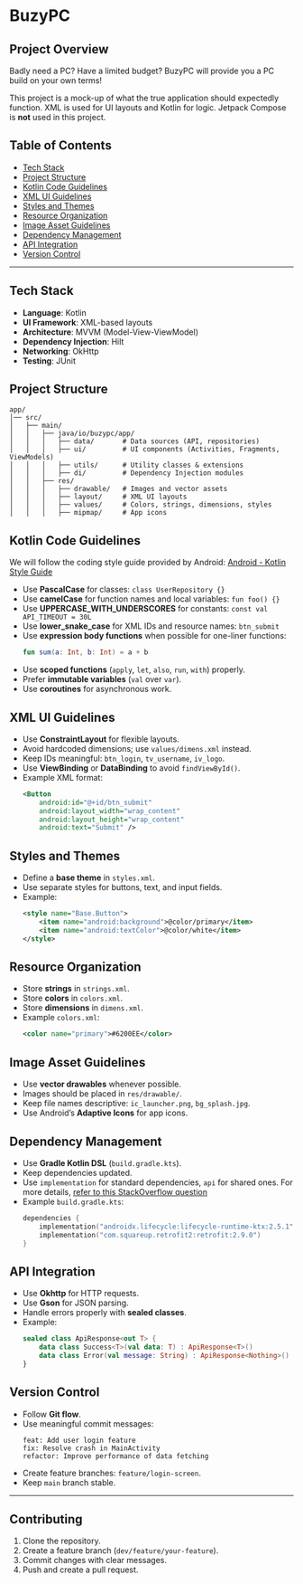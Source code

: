 # BuzyPC

## Project Overview
Badly need a PC? Have a limited budget? BuzyPC will provide you a PC build on your own terms!

This project is a mock-up of what the true application should expectedly function.
XML is used for UI layouts and Kotlin for logic. Jetpack Compose is **not** used in this project. 

## Table of Contents
- [Tech Stack](#tech-stack)
- [Project Structure](#project-structure)
- [Kotlin Code Guidelines](#kotlin-code-guidelines)
- [XML UI Guidelines](#xml-ui-guidelines)
- [Styles and Themes](#styles-and-themes)
- [Resource Organization](#resource-organization)
- [Image Asset Guidelines](#image-asset-guidelines)
- [Dependency Management](#dependency-management)
- [API Integration](#api-integration)
- [Version Control](#version-control)

---

## Tech Stack
- **Language**: Kotlin
- **UI Framework**: XML-based layouts
- **Architecture**: MVVM (Model-View-ViewModel)
- **Dependency Injection**: Hilt
- **Networking**: OkHttp
- **Testing**: JUnit

## Project Structure
```
app/
│── src/
│   ├── main/
│   │   ├── java/io/buzypc/app/
│   │   │   ├── data/       # Data sources (API, repositories)
│   │   │   ├── ui/         # UI components (Activities, Fragments, ViewModels)
│   │   │   ├── utils/      # Utility classes & extensions
│   │   │   ├── di/         # Dependency Injection modules
│   │   ├── res/
│   │   │   ├── drawable/   # Images and vector assets
│   │   │   ├── layout/     # XML UI layouts
│   │   │   ├── values/     # Colors, strings, dimensions, styles
│   │   │   ├── mipmap/     # App icons
```

## Kotlin Code Guidelines
We will follow the coding style guide provided by Android: 
[Android - Kotlin Style Guide](https://developer.android.com/kotlin/style-guide)

- Use **PascalCase** for classes: `class UserRepository {}`
- Use **camelCase** for function names and local variables: `fun foo() {}`
- Use **UPPERCASE_WITH_UNDERSCORES** for constants: `const val API_TIMEOUT = 30L`
- Use **lower_snake_case** for XML IDs and resource names: `btn_submit`
- Use **expression body functions** when possible for one-liner functions:
  ```kotlin
  fun sum(a: Int, b: Int) = a + b
  ```
- Use **scoped functions** (`apply`, `let`, `also`, `run`, `with`) properly.
- Prefer **immutable variables** (`val` over `var`).
- Use **coroutines** for asynchronous work.

## XML UI Guidelines
- Use **ConstraintLayout** for flexible layouts.
- Avoid hardcoded dimensions; use `values/dimens.xml` instead.
- Keep IDs meaningful: `btn_login`, `tv_username`, `iv_logo`.
- Use **ViewBinding** or **DataBinding** to avoid `findViewById()`.
- Example XML format:
  ```xml
  <Button
      android:id="@+id/btn_submit"
      android:layout_width="wrap_content"
      android:layout_height="wrap_content"
      android:text="Submit" />
  ```

## Styles and Themes
- Define a **base theme** in `styles.xml`.
- Use separate styles for buttons, text, and input fields.
- Example:
  ```xml
  <style name="Base.Button">
      <item name="android:background">@color/primary</item>
      <item name="android:textColor">@color/white</item>
  </style>
  ```

## Resource Organization
- Store **strings** in `strings.xml`.
- Store **colors** in `colors.xml`.
- Store **dimensions** in `dimens.xml`.
- Example `colors.xml`:
  ```xml
  <color name="primary">#6200EE</color>
  ```

## Image Asset Guidelines
- Use **vector drawables** whenever possible.
- Images should be placed in `res/drawable/`.
- Keep file names descriptive: `ic_launcher.png`, `bg_splash.jpg`.
- Use Android’s **Adaptive Icons** for app icons.

## Dependency Management
- Use **Gradle Kotlin DSL** (`build.gradle.kts`).
- Keep dependencies updated.
- Use `implementation` for standard dependencies, `api` for shared ones. For more details, 
[refer to this StackOverflow question](https://stackoverflow.com/questions/44413952/gradle-implementation-vs-api-configuration)
- Example `build.gradle.kts`:
  ```kotlin
  dependencies {
      implementation("androidx.lifecycle:lifecycle-runtime-ktx:2.5.1")
      implementation("com.squareup.retrofit2:retrofit:2.9.0")
  }
  ```

## API Integration
- Use **Okhttp** for HTTP requests.
- Use **Gson** for JSON parsing.
- Handle errors properly with **sealed classes**.
- Example:
  ```kotlin
  sealed class ApiResponse<out T> {
      data class Success<T>(val data: T) : ApiResponse<T>()
      data class Error(val message: String) : ApiResponse<Nothing>()
  }
  ```

## Version Control
- Follow **Git flow**.
- Use meaningful commit messages:
  ```
  feat: Add user login feature
  fix: Resolve crash in MainActivity
  refactor: Improve performance of data fetching
  ```
- Create feature branches: `feature/login-screen`.
- Keep `main` branch stable.

---

## Contributing
1. Clone the repository.
2. Create a feature branch (`dev/feature/your-feature`).
3. Commit changes with clear messages.
4. Push and create a pull request.

